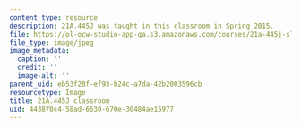 ```yaml
---
content_type: resource
description: 21A.445J was taught in this classroom in Spring 2015.
file: https://ol-ocw-studio-app-qa.s3.amazonaws.com/courses/21a-445j-slavery-and-human-trafficking-in-the-21st-century-spring-2015/443870c458ad6530670e30484ae15977_21A.445J_classroom.jpg
file_type: image/jpeg
image_metadata:
  caption: ''
  credit: ''
  image-alt: ''
parent_uid: eb53f28f-ef93-b24c-a7da-42b2003596cb
resourcetype: Image
title: 21A.445J classroom
uid: 443870c4-58ad-6530-670e-30484ae15977
---
```

